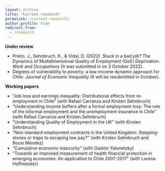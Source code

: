 ```yaml
---
layout: archive
title: "Current research"
permalink: /current-research/
author_profile: true
redirect_from:
  - /research
---
```


__Under review__

- Prieto, J., Sehnbruch, K., & Vidal, D. (2022). Stuck in a bad job? The Dynamics of Multidimensional Quality of Employment (QoE) Deprivation. _Work and Occupations_ (It was submitted in on 3 October 2022).
- Degrees of vulnerability to poverty: a low-income dynamic approach for Chile. _Journal of Economic Inequality_ (It will be resubmitted in October).

__Working papers__

- “Job loss and earnings inequality: Distributional effects from re-employment in Chile" (with Rafael Carranza and Kirsten Sehnbruch)
- “Understanding income buffers after a formal employment loss: The role of the informal employment and the unemployment insurance in Chile” (with Rafael Carranza and Kirsten Sehnbruch)
- “Understanding Quality of Employment in the UK” (with Kirsten Sehnbruch)
- “Non-standard employment contracts in the United Kingdom: Stepping-stones or traps to escaping low pay?” (with Kirsten Sehnbruch and Rocío Méndez)
- “Cumulative economic insecurity” (with Gastón Yalonetzky)
- "Towards an improved measurement of health financial protection in emerging economies: An application to Chile 2007-2017" (with Lorena Hoffmeister)
